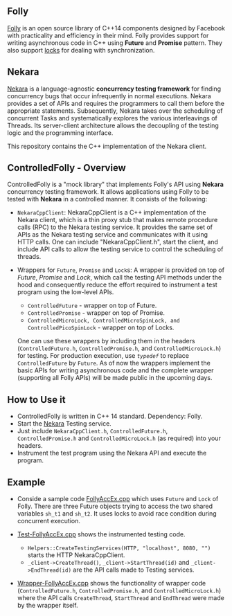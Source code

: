 ## Folly

[Folly](https://github.com/facebook/folly) is an open source library of C++14 components designed by Facebook with practicality and efficiency in their mind. Folly provides support for writing asynchronous code in C++ using **Future** and **Promise** 
pattern. They also support [locks](https://github.com/facebook/folly/blob/master/folly/docs/SmallLocks.md) for dealing with synchronization.

## Nekara

[Nekara](https://github.com/p-org/Nekara) is a language-agnostic **concurrency testing framework** for finding concurrency bugs that occur infrequently in normal executions. Nekara provides a set of APIs and requires the programmers to call them before the appropriate statements. Subsequently, Nekara takes over the scheduling of concurrent Tasks and systematically explores the various interleavings of Threads. Its server-client architecture allows the decoupling of the testing logic and the programming interface.

This repository contains the C++ implementation of the Nekara client.

## ControlledFolly - Overview

ControlledFolly is a "mock library" that implements Folly's API using **Nekara** concurrency testing framework. It allows applications using Folly to be tested with **Nekara** in a controlled manner. It consists of the following:

* `NekaraCppClient`: NekaraCppClient is a C++ implementation of the Nekara client, which is a thin proxy stub that makes remote procedure calls (RPC) to the Nekara testing service. It provides the same set of APIs as the Nekara testing service and communicates with it using HTTP calls. One can include "NekaraCppClient.h", start the client, and include API calls to allow the testing service to control the scheduling of threads.
* Wrappers for `Future`, `Promise` and `Lock`s: A wrapper is provided on top of *Future*, *Promise* and *Lock*, which call the testing API methods under the hood and consequently reduce the effort required to instrument a test program using the low-level APIs.
    * `ControlledFuture` - wrapper on top of Future.
    * `ControlledPromise` - wrapper on top of Promise.
    * `ControlledMicroLock, ControlledMicroSpinLock, and ControlledPicoSpinLock` - wrapper on top of Locks. 
  
  One can use these wrappers by including them in the headers (`ControlledFuture.h`, `ControlledPromise.h`, and `ControlledMicroLock.h`) for testing. For production execution, use *`typedef`* to replace `ControlledFuture` by `Future`. As of now the wrappers implement the basic APIs for writing asynchronous code and the complete wrapper (supporting all Folly APIs) will be made public in the upcoming days.
  
  
## How to Use it

* ControlledFolly is written in C++ 14 standard. Dependency: Folly.
* Start the [Nekara](https://github.com/p-org/Nekara) Testing service.
* Just include `NekaraCppClient.h`, `ControlledFuture.h`, `ControlledPromise.h` and `ControlledMicroLock.h` (as required) into your headers.
* Instrument the test program using the Nekara API and execute the program.


## Example
* Conside a sample code [FollyAccEx.cpp](https://github.com/p-org/ControlledFolly/blob/master/FollyTesting/FollyAccEx/FollyAccEx.cpp) which uses `Future` and `Lock` of Folly. There are three Future objects trying to access the two shared variables `sh_t1` and `sh_t2`. It uses locks to avoid race condition during concurrent execution.

* [Test-FollyAccEx.cpp](https://github.com/p-org/ControlledFolly/blob/master/FollyTesting/FollyTesting/FollyTest.cpp) shows the instrumented testing code.
   * `Helpers::CreateTestingServices(HTTP, "localhost", 8080, "")` starts the HTTP NekaraCppClient. 
   * `_client->CreateThread()`, `_client->StartThread(id)` and `_client->EndThread(id)` are the API calls made to Testing services.

* [Wrapper-FollyAccEx.cpp](https://github.com/p-org/ControlledFolly/blob/master/FollyTesting/FollyTesting/FollyTesting.cpp) shows the functionality of wrapper code (`ControlledFuture.h`, `ControlledPromise.h`, and `ControlledMicroLock.h`) where the API calls `CreateThread`, `StartThread` and `EndThread` were made by the wrapper itself.
